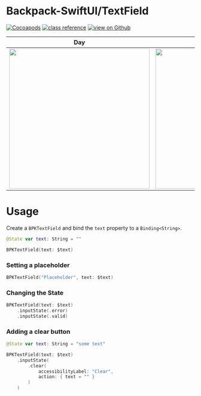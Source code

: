 #  Backpack-SwiftUI/TextField

[![Cocoapods](https://img.shields.io/cocoapods/v/Backpack-SwiftUI.svg?style=flat)](hhttps://cocoapods.org/pods/Backpack-SwiftUI)
[![class reference](https://img.shields.io/badge/Class%20reference-iOS-blue)](https://backpack.github.io/ios/versions/latest/swiftui/Structs/BPKTextField.html)
[![view on Github](https://img.shields.io/badge/Source%20code-GitHub-lightgrey)](https://github.com/backpack/ios/tree/main/Backpack-SwiftUI/TextField)

| Day | Night |
| --- | --- |
| <img src="https://raw.githubusercontent.com/backpack/ios/main/screenshots/iPhone-swiftui_text-field___default_lm.png" alt="" width="375" /> |<img src="https://raw.githubusercontent.com/backpack/ios/main/screenshots/iPhone-swiftui_text-field___default_dm.png" alt="" width="375" /> |

# Usage

Create a `BPKTextField` and bind the `text` property to a `Binding<String>`.

```swift
@State var text: String = ""

BPKTextField(text: $text)
```

### Setting a placeholder

```swift
BPKTextField("Placeholder", text: $text)
```

### Changing the State
    
```swift
BPKTextField(text: $text)
    .inputState(.error)
    .inputState(.valid)
```

### Adding a clear button

```swift
@State var text: String = "some text"

BPKTextField(text: $text)
    .inputState(
        .clear(
            accessibilityLabel: "Clear",
            action: { text = "" }
        )
    )
```
